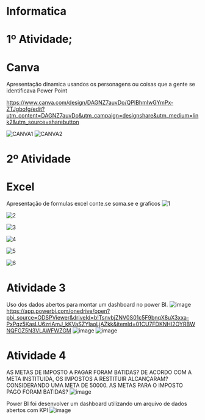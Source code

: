 # Informatica

# 1º Atividade; 
# Canva
Apresentação dinamica usandos os personagens ou coisas que a gente se identificava Power Point

https://www.canva.com/design/DAGNZ7auvDo/QPIBhmIwGYmPx-ZTJgbofg/edit?utm_content=DAGNZ7auvDo&utm_campaign=designshare&utm_medium=link2&utm_source=sharebutton

![CANVA1](https://github.com/user-attachments/assets/164f68df-7641-4c87-aa98-df2dfac91ae7)
![CANVA2](https://github.com/user-attachments/assets/981994b9-af94-462d-96a1-5fe8fbe32507)
# 2º Atividade
# Excel
Apresentação de formulas excel conte.se soma.se e graficos 
![1](https://github.com/user-attachments/assets/e9d1b7b1-d7db-4aa1-af24-7dca727674a5)

![2](https://github.com/user-attachments/assets/d3d57524-3da5-4b14-9eb9-17a773d96e44)

![3](https://github.com/user-attachments/assets/b5565648-4f0e-40da-91ac-14e452f582d5)

![4](https://github.com/user-attachments/assets/8a0a9fae-d9f9-4ef2-8a26-253d19cc9dec)

![5](https://github.com/user-attachments/assets/a720cf65-4b8b-4fbe-b10d-6c7c957357c6)

![6](https://github.com/user-attachments/assets/bee1644d-714b-4991-b7a0-2e3226142f89)

# Atividade 3
Uso dos dados abertos para montar um dashboard no power BI.
![image](https://github.com/user-attachments/assets/4a47a5ab-fce3-4131-b591-aaa784d2c8b3)
https://app.powerbi.com/onedrive/open?pbi_source=ODSPViewer&driveId=b!TsnvbjZNV0S01c5F9bnqX8uX3xxa-PxPqz5KasLU6zriAmJ_kKVaSZYlaoLjAZkk&itemId=01CU7FDKNHI2OYRBWNQFGZ5N3VLAWFWZGM
![image](https://github.com/user-attachments/assets/94bdfd02-41c5-4170-893a-133ceaf34524)
![image](https://github.com/user-attachments/assets/fef8f3b2-2c29-48dc-a681-4de87ff63b8c)


# Atividade 4
AS METAS DE IMPOSTO A PAGAR FORAM BATIDAS?
DE ACORDO COM A META INSTITUIDA, OS IMPOSTOS A RESTITUIR ALCANÇARAM?
CONSIDERANDO UMA META DE 50000. AS METAS PARA O IMPOSTO PAGO FORAM BATIDAS?
![image](https://github.com/user-attachments/assets/220b6a70-d6dc-422d-890a-3e188b3f097a)


Power BI foi desenvolver um dashboard utilizando um arquivo de dados abertos com KPI
![image](https://github.com/user-attachments/assets/3c409e59-475e-4b1d-bda7-e6fdde93bda0)

